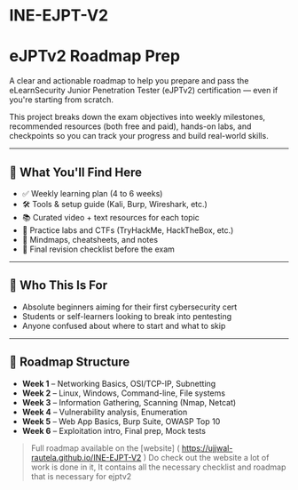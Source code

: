 # INE-EJPT-V2

# eJPTv2 Roadmap Prep

A clear and actionable roadmap to help you prepare and pass the eLearnSecurity Junior Penetration Tester (eJPTv2) certification — even if you're starting from scratch.

This project breaks down the exam objectives into weekly milestones, recommended resources (both free and paid), hands-on labs, and checkpoints so you can track your progress and build real-world skills.

---

## 📌 What You'll Find Here

- ✅ Weekly learning plan (4 to 6 weeks)
- 🛠️ Tools & setup guide (Kali, Burp, Wireshark, etc.)
- 📚 Curated video + text resources for each topic
- 🧪 Practice labs and CTFs (TryHackMe, HackTheBox, etc.)
- 🧠 Mindmaps, cheatsheets, and notes
- 🚀 Final revision checklist before the exam

---

## 🧭 Who This Is For

- Absolute beginners aiming for their first cybersecurity cert
- Students or self-learners looking to break into pentesting
- Anyone confused about where to start and what to skip

---

## 📅 Roadmap Structure

- **Week 1** – Networking Basics, OSI/TCP-IP, Subnetting  
- **Week 2** – Linux, Windows, Command-line, File systems  
- **Week 3** – Information Gathering, Scanning (Nmap, Netcat)  
- **Week 4** – Vulnerability analysis, Enumeration  
- **Week 5** – Web App Basics, Burp Suite, OWASP Top 10  
- **Week 6** – Exploitation intro, Final prep, Mock tests

> Full roadmap available on the [website] ( https://ujjwal-rautela.github.io/INE-EJPT-V2 )
> Do check out the website a lot of work is done in it, It contains all the necessary checklist and roadmap that is necessary for ejptv2
